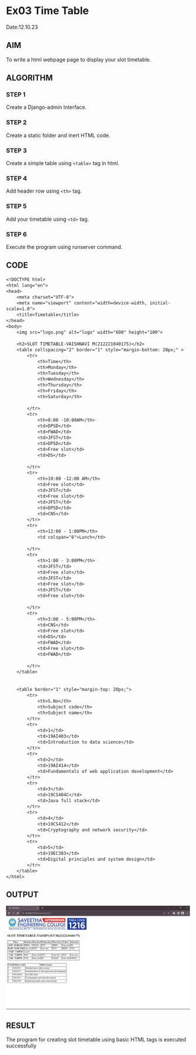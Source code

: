 # Ex03 Time Table
Date:12.10.23

## AIM
To write a html webpage page to display your slot timetable.

## ALGORITHM
### STEP 1
Create a Django-admin Interface.

### STEP 2
Create a static folder and inert HTML code.

### STEP 3
Create a simple table using ```<table>``` tag in html.

### STEP 4
Add header row using ```<th>``` tag.

### STEP 5
Add your timetable using ```<td>``` tag.

### STEP 6
Execute the program using runserver command.

## CODE

```
<!DOCTYPE html>
<html lang="en">
<head>
    <meta charset="UTF-8">
    <meta name="viewport" content="width=device-width, initial-scale=1.0">
    <title>Timetable</title>
</head>
<body>
    <img src="logo.png" alt="logo" width="600" height="100">
    
    <h2>SLOT TIMETABLE-VAISHNAVI M(212221040175)</h2>
    <table cellspacing="2" border="1" style="margin-bottom: 20px;" >
        <tr>
            <th>Time</th>
            <th>Monday</th>
            <th>Tuesday</th>
            <th>Wednesday</th>
            <th>Thursday</th>
            <th>Friday</th>
            <th>Saturday</th>

        </tr>
        <tr>
            <th>8:00 -10:00AM</th>
            <td>DPSD</td>
            <td>FWAD</td>
            <td>JFST</td>
            <td>DPSD</td>
            <td>Free slot</td>
            <td>DS</td>

        </tr>
        <tr>
            <th>10:00 -12:00 AM</th>
            <td>Free slot</td>
            <td>JFST</td>
            <td>Free slot</td>
            <td>JFST</td>
            <td>DPSD</td>
            <td>CNS</td>
        </tr>
        <tr>
            <th>12:00 - 1:00PM</th>
            <td colspan="6">Lunch</td>

        </tr>
        <tr>
            <th>1:00 - 3:00PM</th>
            <td>JFST</td>
            <td>Free slot</td>
            <td>JFST</td>
            <td>Free slot</td>
            <td>JFST</td>
            <td>Free slot</td>

        </tr>
        <tr>
            <th>3:00 - 5:00PM</th>
            <td>CNS</td>
            <td>Free slot</td>
            <td>DS</td>
            <td>FWAD</td>
            <td>Free slot</td>
            <td>FWAD</td>

        </tr>
    </table>


    <table border="1" style="margin-top: 20px;">
        <tr>
            <th>S.No</th>
            <th>Subject code</th>
            <th>Subject name</th>
        </tr>
        <tr>
            <td>1</td>
            <td>19AI403</td>
            <td>Introduction to data science</td>
        </tr>
        <tr>
            <td>2</td>
            <td>19AI414</td>
            <td>Fundamentals of web application development</td>
        </tr>
        <tr>
            <td>3</td>
            <td>19CS404C</td>
            <td>Java full stack</td>
        </tr>
        <tr>
            <td>4</td>
            <td>19CS412</td>
            <td>Cryptography and network security</td>
        </tr>
        <tr>
            <td>5</td>
            <td>19EC303</td>
            <td>Digital principles and system design</td>
        </tr>
    </table>
</html>
```

## OUTPUT
![Alt text](<sample/newapp/static/Screenshot 2023-10-19 212456.png>)

## RESULT
The program for creating slot timetable using basic HTML tags is executed successfully
